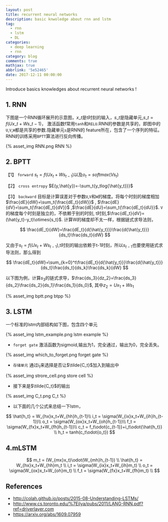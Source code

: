 ```yaml
---
layout: post
title: recurrent neural networks
description: basic knwoledge about rnn and lstm
tag:
  - rnn
  - lstm
  - DL
categories:
  - deep learning
  - rnn
category: blog
comments: true
mathjax: true
abbrlink: '5e52465'
date: 2017-12-11 00:00:00
---
```

Introduce basics knowledges about recurrent neural networks !

## 1. RNN

下图是一个RNN循环展开的示意图，$x\_t$是t时刻的输入，$s\_t$是隐藏单元,$s\_t=f(Ux\_t+Ws\_{t-1})$，
激活函数f常用`tanh`和`RELU`.RNN的参数是共享的，即图中的`U`,`V`,`W`都是共享的参数.隐藏单元`s`是RNN的
feature所在，包含了一个序列的特征。RNN的训练采用`BPTT`算法进行反向传播。

{% asset_img RNN.png RNN %}

## 2. BPTT

 【1】 `forward` $s_t=f(Ux_t+Ws_{t-1})$以及$o_t = softmax(Vs_t)$

 【2】 `cross entropy` $E(y,\hat{y})=-\sum_t{y_tlog{\hat{y_t}}}$

 【3】 `backward` 目标是计算误差对于参数`U`,`V`和`W`的梯度。将每个时刻的梯度相加$\frac{dE}{dW}=\sum_t{\frac{dE_t}{dW}}$ ,
 $\frac{dE}{dV}=\sum_t{\frac{dE_t}{dV}}$ ,$\frac{dE}{dU}=\sum_t{\frac{dE_t}{dU}}$. 
 `V`的梯度每个时刻是独立的，不依赖于别的时刻, t时刻,$\frac{dE_t}{dV}=(\hat{y_t}-y_t)\otimes{s_t}$.
 计算W的梯度却不太一样，根据链式求导法则，

$$
\frac{dE_t}{dW}=\frac{dE_t}{d{\hat{y_t}}}\frac{d{\hat{y_t}}}{ds_t}\frac{ds_t}{dW}
$$

又由于$s_t=f(Ux_t+Ws_{t-1})$,t时刻的输出依赖于t-1时刻，所以$s_{t-1}$也要使用链式求导法则，那么得到

$$
\frac{dE_t}{dW}=\sum_{k=0}^t\frac{dE_t}{d{\hat{y_t}}}\frac{d{\hat{y_t}}}{ds_t}\frac{ds_t}{ds_k}\frac{ds_k}{dW}
$$

以下图为例，计算$s_3$的链式求导，$\frac{ds_3}{dz_2}=\frac{ds_3}{ds_2}\frac{ds_2}{ds_1}\frac{ds_1}{ds_0}$,
其中$z_2=Ux_1+Ws_1$

{% asset_img bptt.png btpp %}

## 3. LSTM

一个标准的lstm内部结构如下图，包含四个单元

{% asset_img lstm_example.png lstm example %}

+ `forget gate` 激活函数为sigmoid,输出为1，完全通过，输出为0，完全丢失。

{% asset_img which_to_forget.png forget gate %}

+ `存储单元` 通过$i_t$来选择是否让$\tilde{C_t}$加入到输出中

{% asset_img strore_cell.png store cell %}

+ 接下来是$\tilde{C_t}$的输出

{% asset_img C_t.png C_t %}

+ 以下面的几个公式来总结一下lstm，

$$
\hat{h_t} = W_{hx}x_t+W_{hh}h_{t-1}\\
i_t = \sigma(W_{ix}x_t+W_{ih}h_{t-1})\\
o_t = \sigma(W_{ox}x_t+W_{oh}h_{t-1})\\
f_t = \sigma(W_{fx}x_t+W_{fh}h_{t-1})\\
c_t = f_t\odot{c_{t-1}}+i_t\odot{\hat{h_t}} \\
h_t = tanh(c_t\odot{o_t})
$$

## 4.mLSTM

$$
m_t = (W_{mx}x_t)\odot(W_{mh}h_{t-1}) \\
\hat{h_t} = W_{hx}x_t+W_{hh}m_t \\
i_t = \sigma(W_{ix}x_t+W_{ih}m_t) \\
o_t = \sigma(W_{ox}x_t+W_{oh}m_t) \\
f_t = \sigma(W_{fx}x_t+W_{fh}m_t) \\
$$

## References

+ <http://colah.github.io/posts/2015-08-Understanding-LSTMs/>
+ <http://www.cs.toronto.edu/%7Eilya/pubs/2011/LANG-RNN.pdf?ref=driverlayer.com>
+ <https://arxiv.org/abs/1609.07959>
